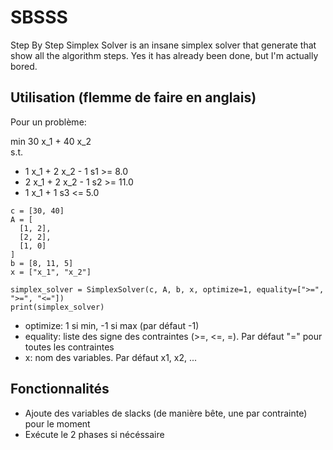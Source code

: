 # SBSSS
Step By Step Simplex Solver is an insane simplex solver that generate that show all the algorithm steps. Yes it has already been done, but I'm actually bored. 

## Utilisation (flemme de faire en anglais)

Pour un problème:

min  30 x_1 + 40 x_2  
s.t.

* 1 x_1 + 2 x_2 - 1 s1 >= 8.0
* 2 x_1 + 2 x_2 - 1 s2 >= 11.0
* 1 x_1 + 1 s3 <= 5.0

```
c = [30, 40]
A = [
  [1, 2],
  [2, 2],
  [1, 0]
]
b = [8, 11, 5]
x = ["x_1", "x_2"]

simplex_solver = SimplexSolver(c, A, b, x, optimize=1, equality=[">=", ">=", "<="])
print(simplex_solver)
```
* optimize: 1 si min, -1 si max (par défaut -1)
* equality: liste des signe des contraintes (>=, <=, =). Par défaut "=" pour toutes les contraintes
* x: nom des variables. Par défaut x1, x2, ...

## Fonctionnalités

* Ajoute des variables de slacks (de manière bête, une par contrainte) pour le moment
* Exécute le 2 phases si nécéssaire
